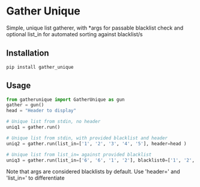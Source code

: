 # Gather Unique

Simple, unique list gatherer, with *args for passable blacklist check and optional list_in for 
automated sorting against blacklist/s

##  Installation

```
pip install gather_unique
```

##  Usage

```python
from gatherunique import GatherUnique as gun
gather = gun()
head = "Header to display"

# Unique list from stdin, no header
uniq1 = gather.run()

# Unique list from stdin, with provided blacklist and header
uniq2 = gather.run(list_in=['1', '2', '3', '4', '5'], header=head )

# Unique list from list_in= against provided blacklist
uniq3 = gather.run(list_in=['6', '6', '1', '2'], blacklist0=['1', '2', '3', '4', '5'])
```

Note that args are considered blacklists by default. Use 'header=' and 'list_in=' to differentiate
